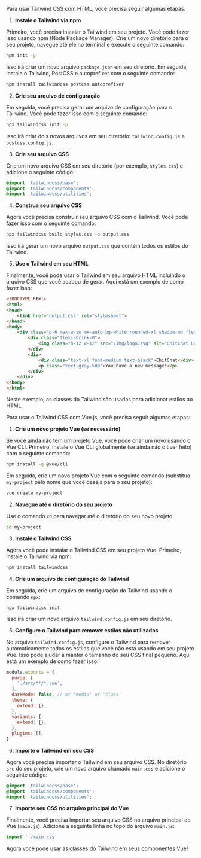 Para usar Tailwind CSS com HTML, você precisa seguir algumas etapas:

1. **Instale o Tailwind via npm**

Primeiro, você precisa instalar o Tailwind em seu projeto. Você pode fazer isso usando npm (Node Package Manager). Crie um novo diretório para o seu projeto, navegue até ele no terminal e execute o seguinte comando:

```bash
npm init -y
```

Isso irá criar um novo arquivo `package.json` em seu diretório. Em seguida, instale o Tailwind, PostCSS e autoprefixer com o seguinte comando:

```bash
npm install tailwindcss postcss autoprefixer
```

2. **Crie seu arquivo de configuração**

Em seguida, você precisa gerar um arquivo de configuração para o Tailwind. Você pode fazer isso com o seguinte comando:

```bash
npx tailwindcss init -p
```

Isso irá criar dois novos arquivos em seu diretório: `tailwind.config.js` e `postcss.config.js`.

3. **Crie seu arquivo CSS**

Crie um novo arquivo CSS em seu diretório (por exemplo, `styles.css`) e adicione o seguinte código:

```css
@import 'tailwindcss/base';
@import 'tailwindcss/components';
@import 'tailwindcss/utilities';
```

4. **Construa seu arquivo CSS**

Agora você precisa construir seu arquivo CSS com o Tailwind. Você pode fazer isso com o seguinte comando:

```bash
npx tailwindcss build styles.css -o output.css
```

Isso irá gerar um novo arquivo `output.css` que contém todos os estilos do Tailwind.

5. **Use o Tailwind em seu HTML**

Finalmente, você pode usar o Tailwind em seu arquivo HTML incluindo o arquivo CSS que você acabou de gerar. Aqui está um exemplo de como fazer isso:

```html
<!DOCTYPE html>
<html>
<head>
    <link href="output.css" rel="stylesheet">
</head>
<body>
    <div class="p-6 max-w-sm mx-auto bg-white rounded-xl shadow-md flex items-center space-x-4">
        <div class="flex-shrink-0">
            <img class="h-12 w-12" src="/img/logo.svg" alt="ChitChat Logo">
        </div>
        <div>
            <div class="text-xl font-medium text-black">ChitChat</div>
            <p class="text-gray-500">You have a new message!</p>
        </div>
    </div>
</body>
</html>
```

Neste exemplo, as classes do Tailwind são usadas para adicionar estilos ao HTML.


Para usar o Tailwind CSS com Vue.js, você precisa seguir algumas etapas:

1. **Crie um novo projeto Vue (se necessário)**

Se você ainda não tem um projeto Vue, você pode criar um novo usando o Vue CLI. Primeiro, instale o Vue CLI globalmente (se ainda não o tiver feito) com o seguinte comando:

```bash
npm install -g @vue/cli
```

Em seguida, crie um novo projeto Vue com o seguinte comando (substitua `my-project` pelo nome que você deseja para o seu projeto):

```bash
vue create my-project
```

2. **Navegue até o diretório do seu projeto**

Use o comando `cd` para navegar até o diretório do seu novo projeto:

```bash
cd my-project
```

3. **Instale o Tailwind CSS**

Agora você pode instalar o Tailwind CSS em seu projeto Vue. Primeiro, instale o Tailwind via npm:

```bash
npm install tailwindcss
```

4. **Crie um arquivo de configuração do Tailwind**

Em seguida, crie um arquivo de configuração do Tailwind usando o comando `npx`:

```bash
npx tailwindcss init
```

Isso irá criar um novo arquivo `tailwind.config.js` em seu diretório.

5. **Configure o Tailwind para remover estilos não utilizados**

No arquivo `tailwind.config.js`, configure o Tailwind para remover automaticamente todos os estilos que você não está usando em seu projeto Vue. Isso pode ajudar a manter o tamanho do seu CSS final pequeno. Aqui está um exemplo de como fazer isso:

```javascript
module.exports = {
  purge: [
    './src/**/*.vue',
  ],
  darkMode: false, // or 'media' or 'class'
  theme: {
    extend: {},
  },
  variants: {
    extend: {},
  },
  plugins: [],
}
```

6. **Importe o Tailwind em seu CSS**

Agora você precisa importar o Tailwind em seu arquivo CSS. No diretório `src` do seu projeto, crie um novo arquivo chamado `main.css` e adicione o seguinte código:

```css
@import 'tailwindcss/base';
@import 'tailwindcss/components';
@import 'tailwindcss/utilities';
```

7. **Importe seu CSS no arquivo principal do Vue**

Finalmente, você precisa importar seu arquivo CSS no arquivo principal do Vue (`main.js`). Adicione a seguinte linha no topo do arquivo `main.js`:

```javascript
import './main.css'
```

Agora você pode usar as classes do Tailwind em seus componentes Vue!
